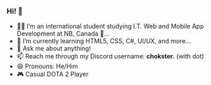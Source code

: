 ### Hi! 👋

- 🧑‍💻 I’m an international student studying I.T. Web and Mobile App Development at NB, Canada 🍁...
- 🌱 I’m currently learning HTML5, CSS, C#, UI/UX, and more...
- 💬 Ask me about anything!
- 📫 Reach me through my Discord username: <b>chokster.</b> (with dot)
- 😄 Pronouns: He/Him
- 🎮 Casual DOTA 2 Player

